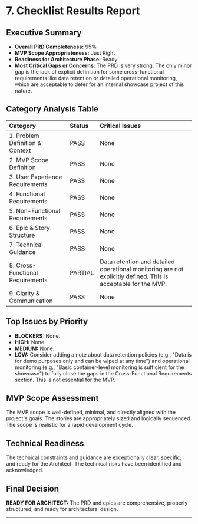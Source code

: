 # 7. Checklist Results Report

## Executive Summary

*   **Overall PRD Completeness:** 95%
*   **MVP Scope Appropriateness:** Just Right
*   **Readiness for Architecture Phase:** Ready
*   **Most Critical Gaps or Concerns:** The PRD is very strong. The only minor gap is the lack of explicit definition for some cross-functional requirements like data retention or detailed operational monitoring, which are acceptable to defer for an internal showcase project of this nature.

## Category Analysis Table

| Category                         | Status  | Critical Issues                                                                                             |
| :------------------------------- | :------ | :---------------------------------------------------------------------------------------------------------- |
| 1. Problem Definition & Context  | PASS    | None                                                                                                        |
| 2. MVP Scope Definition          | PASS    | None                                                                                                        |
| 3. User Experience Requirements  | PASS    | None                                                                                                        |
| 4. Functional Requirements       | PASS    | None                                                                                                        |
| 5. Non-Functional Requirements   | PASS    | None                                                                                                        |
| 6. Epic & Story Structure        | PASS    | None                                                                                                        |
| 7. Technical Guidance            | PASS    | None                                                                                                        |
| 8. Cross-Functional Requirements | PARTIAL | Data retention and detailed operational monitoring are not explicitly defined. This is acceptable for the MVP. |
| 9. Clarity & Communication       | PASS    | None                                                                                                        |

## Top Issues by Priority

*   **BLOCKERS:** None.
*   **HIGH:** None.
*   **MEDIUM:** None.
*   **LOW:** Consider adding a note about data retention policies (e.g., "Data is for demo purposes only and can be wiped at any time") and operational monitoring (e.g., "Basic container-level monitoring is sufficient for the showcase") to fully close the gaps in the Cross-Functional Requirements section. This is not essential for the MVP.

## MVP Scope Assessment

The MVP scope is well-defined, minimal, and directly aligned with the project's goals. The stories are appropriately sized and logically sequenced. The scope is realistic for a rapid development cycle.

## Technical Readiness

The technical constraints and guidance are exceptionally clear, specific, and ready for the Architect. The technical risks have been identified and acknowledged.

## Final Decision

**READY FOR ARCHITECT:** The PRD and epics are comprehensive, properly structured, and ready for architectural design.

---